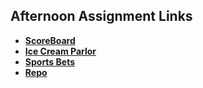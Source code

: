 ## Afternoon Assignment Links

* **[ScoreBoard](https://idpape.github.io/scoreboard/)**
* **[Ice Cream Parlor](https://idpape.github.io/icecreamParlor/)**
* **[Sports Bets](https://idpape.github.io/sportsBet/)**
* **[Repo](https://github.com/{{ghname}}/<ASSIGNMENT_REPO>)**
